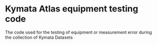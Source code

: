 # Kymata Atlas equipment testing code

The code used for the testing of equipment or measurement error during the collection of Kymata Datasets